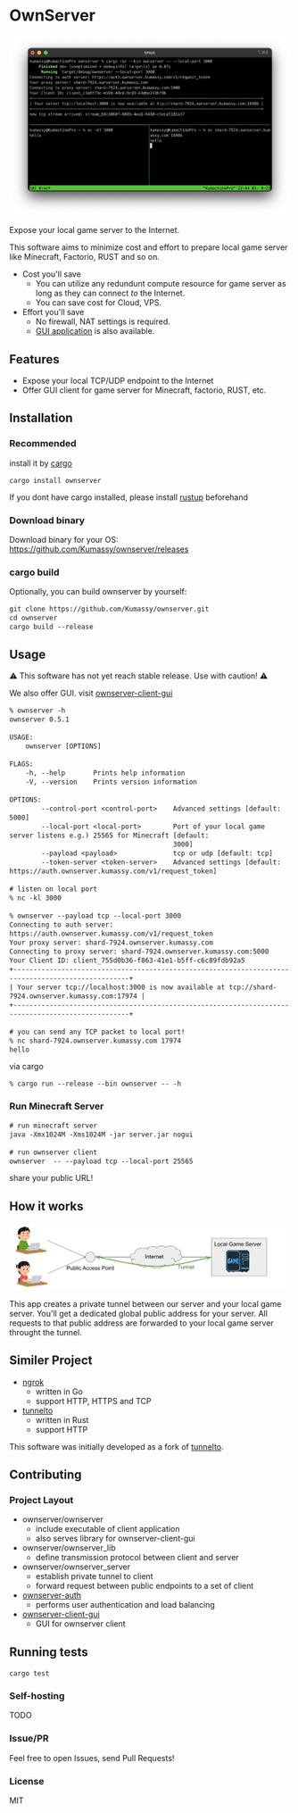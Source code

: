 # OwnServer
![screen shot](docs/img/screenshot.png)

Expose your local game server to the Internet.

This software aims to minimize cost and effort to prepare local game server like Minecraft, Factorio, RUST and so on.

- Cost you'll save
  - You can utilize any redundunt compute resource for game server as long as they can connect *to* the Internet.
  - You can save cost for Cloud, VPS.
- Effort you'll save
  - No firewall, NAT settings is required.
  - [GUI application](https://github.com/Kumassy/ownserver-client-gui) is also available.

## Features
- Expose your local TCP/UDP endpoint to the Internet
- Offer GUI client for game server for Minecraft, factorio, RUST, etc.

## Installation
### Recommended
install it by [cargo](https://doc.rust-lang.org/cargo/getting-started/installation.html)

```
cargo install ownserver
```

If you dont have cargo installed, please install [rustup](https://rustup.rs/) beforehand

### Download binary
Download binary for your OS:  
https://github.com/Kumassy/ownserver/releases

### cargo build
Optionally, you can build ownserver by yourself:

```
git clone https://github.com/Kumassy/ownserver.git
cd ownserver
cargo build --release
```

## Usage
:warning: This software has not yet reach stable release. Use with caution! :warning:

We also offer GUI. visit [ownserver-client-gui](https://github.com/Kumassy/ownserver-client-gui)

```
% ownserver -h
ownserver 0.5.1

USAGE:
    ownserver [OPTIONS]

FLAGS:
    -h, --help       Prints help information
    -V, --version    Prints version information

OPTIONS:
        --control-port <control-port>    Advanced settings [default: 5000]
        --local-port <local-port>        Port of your local game server listens e.g.) 25565 for Minecraft [default:
                                         3000]
        --payload <payload>              tcp or udp [default: tcp]
        --token-server <token-server>    Advanced settings [default: https://auth.ownserver.kumassy.com/v1/request_token]

# listen on local port
% nc -kl 3000

% ownserver --payload tcp --local-port 3000
Connecting to auth server: https://auth.ownserver.kumassy.com/v1/request_token
Your proxy server: shard-7924.ownserver.kumassy.com
Connecting to proxy server: shard-7924.ownserver.kumassy.com:5000
Your Client ID: client_755d0b36-f863-41e1-b5ff-c6c89fdb92a5
+---------------------------------------------------------------------------------------------------+
| Your server tcp://localhost:3000 is now available at tcp://shard-7924.ownserver.kumassy.com:17974 |
+---------------------------------------------------------------------------------------------------+

# you can send any TCP packet to local port!
% nc shard-7924.ownserver.kumassy.com 17974
hello
```

via cargo
```
% cargo run --release --bin ownserver -- -h
```

### Run Minecraft Server
```
# run minecraft server
java -Xmx1024M -Xms1024M -jar server.jar nogui

# run ownserver client
ownserver  -- --payload tcp --local-port 25565
```

share your public URL!

## How it works
![](/docs/img/overview.svg)

This app creates a private tunnel between our server and your local game server. You'll get a dedicated global public address for your server. 
All requests to that public address are forwarded to your local game server throught the tunnel.


## Similer Project
- [ngrok](https://github.com/inconshreveable/ngrok)
  - written in Go
  - support HTTP, HTTPS and TCP
- [tunnelto](https://github.com/agrinman/tunnelto)
  - written in Rust
  - support HTTP

This software was initially developed as a fork of [tunnelto](https://github.com/agrinman/tunnelto).

## Contributing
### Project Layout
- ownserver/ownserver
  - include executable of client application
  - also serves library for ownserver-client-gui
- ownserver/ownserver_lib
  - define transmission protocol between client and server
- ownserver/ownserver_server
  - establish private tunnel to client
  - forward request between public endpoints to a set of client
- [ownserver-auth](https://github.com/Kumassy/ownserver-auth)
  - performs user authentication and load balancing
- [ownserver-client-gui](https://github.com/Kumassy/ownserver-client-gui)
  - GUI for ownserver client

## Running tests

```
cargo test
```


### Self-hosting
TODO

### Issue/PR
Feel free to open Issues, send Pull Requests!

### License
MIT